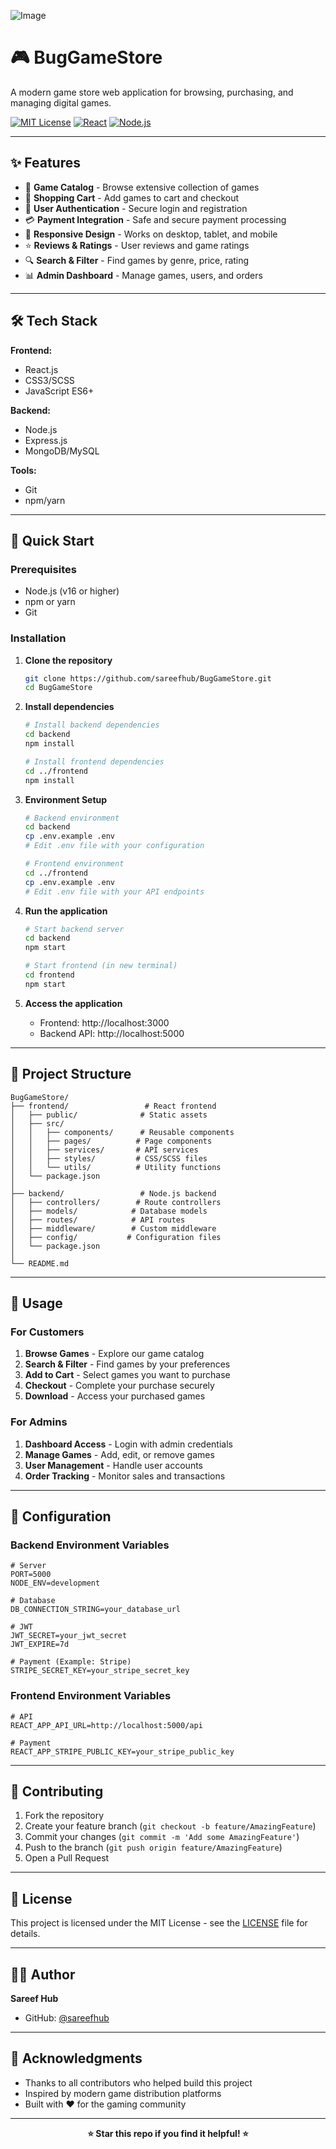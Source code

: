 ![Image](https://github.com/user-attachments/assets/65a6cc94-5b05-427d-865a-212c20b89d8c)

# 🎮 BugGameStore

A modern game store web application for browsing, purchasing, and managing digital games.

[![MIT License](https://img.shields.io/badge/License-MIT-green.svg)](https://choosealicense.com/licenses/mit/)
[![React](https://img.shields.io/badge/React-18.x-blue.svg)](https://reactjs.org/)
[![Node.js](https://img.shields.io/badge/Node.js-16.x-green.svg)](https://nodejs.org/)

---

## ✨ Features

- 🎯 **Game Catalog** - Browse extensive collection of games
- 🛒 **Shopping Cart** - Add games to cart and checkout
- 👤 **User Authentication** - Secure login and registration
- 💳 **Payment Integration** - Safe and secure payment processing
- 📱 **Responsive Design** - Works on desktop, tablet, and mobile
- ⭐ **Reviews & Ratings** - User reviews and game ratings
- 🔍 **Search & Filter** - Find games by genre, price, rating
- 📊 **Admin Dashboard** - Manage games, users, and orders

---

## 🛠️ Tech Stack

**Frontend:**
- React.js
- CSS3/SCSS
- JavaScript ES6+

**Backend:**
- Node.js
- Express.js
- MongoDB/MySQL

**Tools:**
- Git
- npm/yarn

---

## 🚀 Quick Start

### Prerequisites
- Node.js (v16 or higher)
- npm or yarn
- Git

### Installation

1. **Clone the repository**
   ```bash
   git clone https://github.com/sareefhub/BugGameStore.git
   cd BugGameStore
   ```

2. **Install dependencies**
   ```bash
   # Install backend dependencies
   cd backend
   npm install

   # Install frontend dependencies
   cd ../frontend
   npm install
   ```

3. **Environment Setup**
   ```bash
   # Backend environment
   cd backend
   cp .env.example .env
   # Edit .env file with your configuration

   # Frontend environment
   cd ../frontend
   cp .env.example .env
   # Edit .env file with your API endpoints
   ```

4. **Run the application**
   ```bash
   # Start backend server
   cd backend
   npm start

   # Start frontend (in new terminal)
   cd frontend
   npm start
   ```

5. **Access the application**
   - Frontend: http://localhost:3000
   - Backend API: http://localhost:5000

---

## 📁 Project Structure

```
BugGameStore/
├── frontend/                 # React frontend
│   ├── public/              # Static assets
│   ├── src/
│   │   ├── components/      # Reusable components
│   │   ├── pages/          # Page components
│   │   ├── services/       # API services
│   │   ├── styles/         # CSS/SCSS files
│   │   └── utils/          # Utility functions
│   └── package.json
│
├── backend/                 # Node.js backend
│   ├── controllers/        # Route controllers
│   ├── models/            # Database models
│   ├── routes/            # API routes
│   ├── middleware/        # Custom middleware
│   ├── config/           # Configuration files
│   └── package.json
│
└── README.md
```

---

## 🎯 Usage

### For Customers
1. **Browse Games** - Explore our game catalog
2. **Search & Filter** - Find games by your preferences
3. **Add to Cart** - Select games you want to purchase
4. **Checkout** - Complete your purchase securely
5. **Download** - Access your purchased games

### For Admins
1. **Dashboard Access** - Login with admin credentials
2. **Manage Games** - Add, edit, or remove games
3. **User Management** - Handle user accounts
4. **Order Tracking** - Monitor sales and transactions

---

## 🔧 Configuration

### Backend Environment Variables
```env
# Server
PORT=5000
NODE_ENV=development

# Database
DB_CONNECTION_STRING=your_database_url

# JWT
JWT_SECRET=your_jwt_secret
JWT_EXPIRE=7d

# Payment (Example: Stripe)
STRIPE_SECRET_KEY=your_stripe_secret_key
```

### Frontend Environment Variables
```env
# API
REACT_APP_API_URL=http://localhost:5000/api

# Payment
REACT_APP_STRIPE_PUBLIC_KEY=your_stripe_public_key
```

---

## 🤝 Contributing

1. Fork the repository
2. Create your feature branch (`git checkout -b feature/AmazingFeature`)
3. Commit your changes (`git commit -m 'Add some AmazingFeature'`)
4. Push to the branch (`git push origin feature/AmazingFeature`)
5. Open a Pull Request

---

## 📝 License

This project is licensed under the MIT License - see the [LICENSE](LICENSE) file for details.

---

## 👨‍💻 Author

**Sareef Hub**
- GitHub: [@sareefhub](https://github.com/sareefhub)

---

## 🙏 Acknowledgments

- Thanks to all contributors who helped build this project
- Inspired by modern game distribution platforms
- Built with ❤️ for the gaming community

---

<div align="center">

**⭐ Star this repo if you find it helpful! ⭐**

</div>
